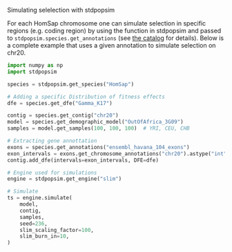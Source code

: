 Simulating selelection with stdpopsim

For each HomSap chromosome one can simulate selection in specific regions (e.g. coding region)
by using the function in stdpopsim and passed to
`stdpopsim.species.get_annotations` (see [the catalog](https://popsim-consortium.github.io/stdpopsim-docs/latest/tutorial.html#simulating-selection-on-exons) for details). Below is a complete example
that uses a given annotation to simulate selection on chr20.

```python
import numpy as np
import stdpopsim

species = stdpopsim.get_species("HomSap")

# Adding a specific Distribution of fitness effects
dfe = species.get_dfe("Gamma_K17")

contig = species.get_contig("chr20")
model = species.get_demographic_model("OutOfAfrica_3G09")
samples = model.get_samples(100, 100, 100)  # YRI, CEU, CHB

# Extracting gene annottation
exons = species.get_annotations("ensembl_havana_104_exons")
exon_intervals = exons.get_chromosome_annotations("chr20").astype("int")
contig.add_dfe(intervals=exon_intervals, DFE=dfe)

# Engine used for simulations
engine = stdpopsim.get_engine("slim")

# Simulate
ts = engine.simulate(
    model,
    contig,
    samples,
    seed=236,
    slim_scaling_factor=100,
    slim_burn_in=10,
)

```
